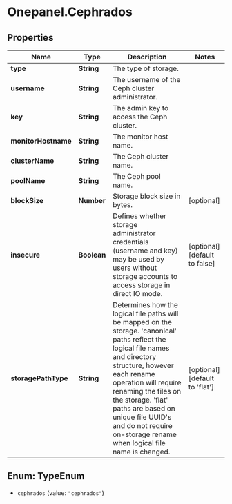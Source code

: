 # Onepanel.Cephrados

## Properties
Name | Type | Description | Notes
------------ | ------------- | ------------- | -------------
**type** | **String** | The type of storage. | 
**username** | **String** | The username of the Ceph cluster administrator. | 
**key** | **String** | The admin key to access the Ceph cluster. | 
**monitorHostname** | **String** | The monitor host name. | 
**clusterName** | **String** | The Ceph cluster name. | 
**poolName** | **String** | The Ceph pool name. | 
**blockSize** | **Number** | Storage block size in bytes. | [optional] 
**insecure** | **Boolean** | Defines whether storage administrator credentials (username and key) may be used by users without storage accounts to access storage in direct IO mode.  | [optional] [default to false]
**storagePathType** | **String** | Determines how the logical file paths will be mapped on the storage. &#39;canonical&#39; paths reflect the logical file names and directory structure, however each rename operation will require renaming the files on the storage. &#39;flat&#39; paths are based on unique file UUID&#39;s and do not require on-storage rename when logical file name is changed.  | [optional] [default to &#39;flat&#39;]


<a name="TypeEnum"></a>
## Enum: TypeEnum


* `cephrados` (value: `"cephrados"`)




